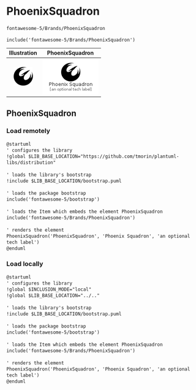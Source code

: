 # PhoenixSquadron


```text
fontawesome-5/Brands/PhoenixSquadron
```

```text
include('fontawesome-5/Brands/PhoenixSquadron')
```



| Illustration | PhoenixSquadron |
| :---: | :---: |
| ![illustration for Illustration](../../fontawesome-5/Brands/PhoenixSquadron.png) | ![illustration for PhoenixSquadron](../../fontawesome-5/Brands/PhoenixSquadron.Local.png) |




## PhoenixSquadron

### Load remotely
```plantuml
@startuml
' configures the library
!global $LIB_BASE_LOCATION="https://github.com/tmorin/plantuml-libs/distribution"

' loads the library's bootstrap
!include $LIB_BASE_LOCATION/bootstrap.puml

' loads the package bootstrap
include('fontawesome-5/bootstrap')

' loads the Item which embeds the element PhoenixSquadron
include('fontawesome-5/Brands/PhoenixSquadron')

' renders the element
PhoenixSquadron('PhoenixSquadron', 'Phoenix Squadron', 'an optional tech label')
@enduml
```

### Load locally
```plantuml
@startuml
' configures the library
!global $INCLUSION_MODE="local"
!global $LIB_BASE_LOCATION="../.."

' loads the library's bootstrap
!include $LIB_BASE_LOCATION/bootstrap.puml

' loads the package bootstrap
include('fontawesome-5/bootstrap')

' loads the Item which embeds the element PhoenixSquadron
include('fontawesome-5/Brands/PhoenixSquadron')

' renders the element
PhoenixSquadron('PhoenixSquadron', 'Phoenix Squadron', 'an optional tech label')
@enduml
```

